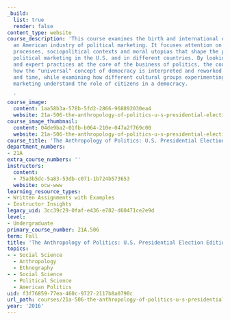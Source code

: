 ```yaml
---
_build:
  list: true
  render: false
content_type: website
course_description: 'This course examines the birth and international expansion of
  an American industry of political marketing. It focuses attention on the cultural
  processes, sociopolitical contexts and moral utopias that shape the practice of
  political marketing in the U.S. and in different countries. By looking at the debates
  and expert practices at the core of the business of politics, the course explores
  how the "universal" concept of democracy is interpreted and reworked through space
  and time, while examining how different cultural groups experimenting with political
  marketing understand the role of citizens in a democracy.

  '
course_image:
  content: 1aa58b3a-578b-5fd2-2866-968892030ea4
  website: 21a-506-the-anthropology-of-politics-u-s-presidential-election-edition-fall-2016
course_image_thumbnail:
  content: 04de9ba2-01fb-b064-210e-047a2f769c00
  website: 21a-506-the-anthropology-of-politics-u-s-presidential-election-edition-fall-2016
course_title: 'The Anthropology of Politics: U.S. Presidential Election Edition'
department_numbers:
- 21A
extra_course_numbers: ''
instructors:
  content:
  - 75a3b5dc-5a83-53db-c071-1b724b573653
  website: ocw-www
learning_resource_types:
- Written Assignments with Examples
- Instructor Insights
legacy_uid: 3cc39c29-0faf-e436-e782-d60471ce2e9d
level:
- Undergraduate
primary_course_number: 21A.506
term: Fall
title: 'The Anthropology of Politics: U.S. Presidential Election Edition'
topics:
- - Social Science
  - Anthropology
  - Ethnography
- - Social Science
  - Political Science
  - American Politics
uid: f3f76859-77ea-460c-9727-2117b8a0790c
url_path: courses/21a-506-the-anthropology-of-politics-u-s-presidential-election-edition-fall-2016
year: '2016'
---
```

